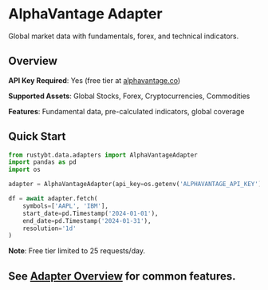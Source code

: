 # AlphaVantage Adapter

Global market data with fundamentals, forex, and technical indicators.

## Overview

**API Key Required**: Yes (free tier at [alphavantage.co](https://www.alphavantage.co))

**Supported Assets**: Global Stocks, Forex, Cryptocurrencies, Commodities

**Features**: Fundamental data, pre-calculated indicators, global coverage

## Quick Start

```python
from rustybt.data.adapters import AlphaVantageAdapter
import pandas as pd
import os

adapter = AlphaVantageAdapter(api_key=os.getenv('ALPHAVANTAGE_API_KEY'))

df = await adapter.fetch(
    symbols=['AAPL', 'IBM'],
    start_date=pd.Timestamp('2024-01-01'),
    end_date=pd.Timestamp('2024-01-31'),
    resolution='1d'
)
```

**Note**: Free tier limited to 25 requests/day.

## See [Adapter Overview](overview.md) for common features.
